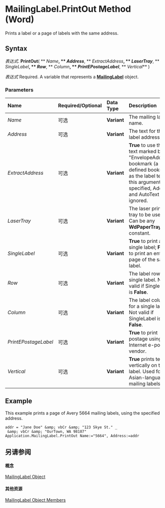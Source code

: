 
# MailingLabel.PrintOut Method (Word)

Prints a label or a page of labels with the same address.


## Syntax

 _表达式_. **PrintOut**( ** _Name_**, ** _Address_**, ** _ExtractAddress_**, ** _LaserTray_**, ** _SingleLabel_**, ** _Row_**, ** _Column_**, ** _PrintEPostageLabel_**, ** _Vertical_** )

 _表达式_ Required. A variable that represents a **[MailingLabel](9dd073b7-5d53-0f1e-f19a-9abf6427b3f2.md)** object.


### Parameters



|**Name**|**Required/Optional**|**Data Type**|**Description**|
|:-----|:-----|:-----|:-----|
| _Name_|可选|**Variant**|The mailing label name.|
| _Address_|可选|**Variant**|The text for the label address.|
| _ExtractAddress_|可选|**Variant**|**True** to use the text marked by the "EnvelopeAddress" bookmark (a user-defined bookmark) as the label text. If this argument is specified, Address and AutoText are ignored.|
| _LaserTray_|可选|**Variant**|The laser printer tray to be used. Can be any  **WdPaperTray** constant.|
| _SingleLabel_|可选|**Variant**|**True** to print a single label; **False** to print an entire page of the same label.|
| _Row_|可选|**Variant**|The label row for a single label. Not valid if SingleLabel is  **False**.|
| _Column_|可选|**Variant**|The label column for a single label. Not valid if SingleLabel is  **False**.|
| _PrintEPostageLabel_|可选|**Variant**|**True** to print postage using an Internet e-postage vendor.|
| _Vertical_|可选|**Variant**|**True** prints text vertically on the label. Used for Asian-language mailing labels.|

## Example

This example prints a page of Avery 5664 mailing labels, using the specified address.


```
addr = "Jane Doe" &amp; vbCr &amp; "123 Skye St." _ 
 &amp; vbCr &amp; "OurTown, WA 98107" 
Application.MailingLabel.PrintOut Name:="5664", Address:=addr
```


## 另请参阅


#### 概念


[MailingLabel Object](9dd073b7-5d53-0f1e-f19a-9abf6427b3f2.md)
#### 其他资源


[MailingLabel Object Members](http://msdn.microsoft.com/library/de103cf3-3c98-c22c-dc4a-52f6ff308571%28Office.15%29.aspx)